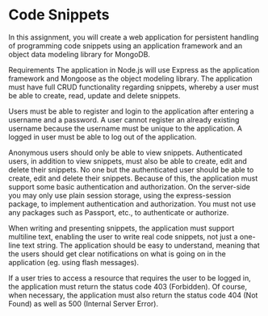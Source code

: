 # Code Snippets
 
In this assignment, you will create a web application for persistent handling of programming code snippets using an application framework and an object data modeling library for MongoDB.

Requirements
The application in Node.js will use Express as the application framework and Mongoose as the object modeling library. The application must have full CRUD functionality regarding snippets, whereby a user must be able to create, read, update and delete snippets.

Users must be able to register and login to the application after entering a username and a password. A user cannot register an already existing username because the username must be unique to the application. A logged in user must be able to log out of the application.

Anonymous users should only be able to view snippets. Authenticated users, in addition to view snippets, must also be able to create, edit and delete their snippets. No one but the authenticated user should be able to create, edit and delete their snippets. Because of this, the application must support some basic authentication and authorization. On the server-side you may only use plain session storage, using the express-session package, to implement authentication and authorization. You must not use any packages such as Passport, etc., to authenticate or authorize.

When writing and presenting snippets, the application must support multiline text, enabling the user to write real code snippets, not just a one-line text string. The application should be easy to understand, meaning that the users should get clear notifications on what is going on in the application (eg. using flash messages).

If a user tries to access a resource that requires the user to be logged in, the application must return the status code 403 (Forbidden). Of course, when necessary, the application must also return the status code 404 (Not Found) as well as 500 (Internal Server Error).